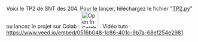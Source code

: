 Voici le TP2 de SNT des 204.
Pour le lançer, téléchargez le fichier "[TP2.py](https://github.com/Ucodedev/SNT-TP/blob/main/TP2/TP2.py)" ou lancez le projet sur Colab :
<a href="https://colab.research.google.com/drive/1Xvu9msPgtwa3WXfI3p82EWC4FzfTaUYU?usp=sharing"><img src="https://colab.research.google.com/assets/colab-badge.svg" alt="Open In Colab" height="45"></a> .
Vidéo tuto :
https://www.veed.io/embed/0516b048-1c86-401c-9b7a-68ef254e2981